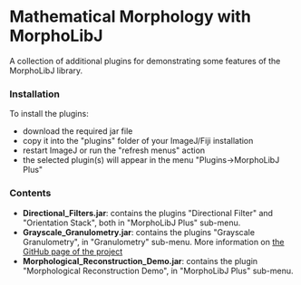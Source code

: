 # Mathematical Morphology with MorphoLibJ

A collection of additional plugins for demonstrating some features of the MorphoLibJ library.

### Installation

To install the plugins:
* download the required jar file
* copy it into the "plugins" folder of your ImageJ/Fiji installation
* restart ImageJ or run the "refresh menus" action
* the selected plugin(s) will appear in the menu "Plugins->MorphoLibJ Plus"

### Contents

* **Directional_Filters.jar**: contains the plugins "Directional Filter" and "Orientation Stack", both in "MorphoLibJ Plus" sub-menu.
* **Grayscale_Granulometry.jar**: contains the plugins "Grayscale Granulometry", in "Granulometry" sub-menu. More information on [the GitHub page of the project](https://github.com/ijtools/ijGranulometry)
* **Morphological_Reconstruction_Demo.jar**: contains the plugin "Morphological Reconstruction Demo", in "MorphoLibJ Plus" sub-menu.
